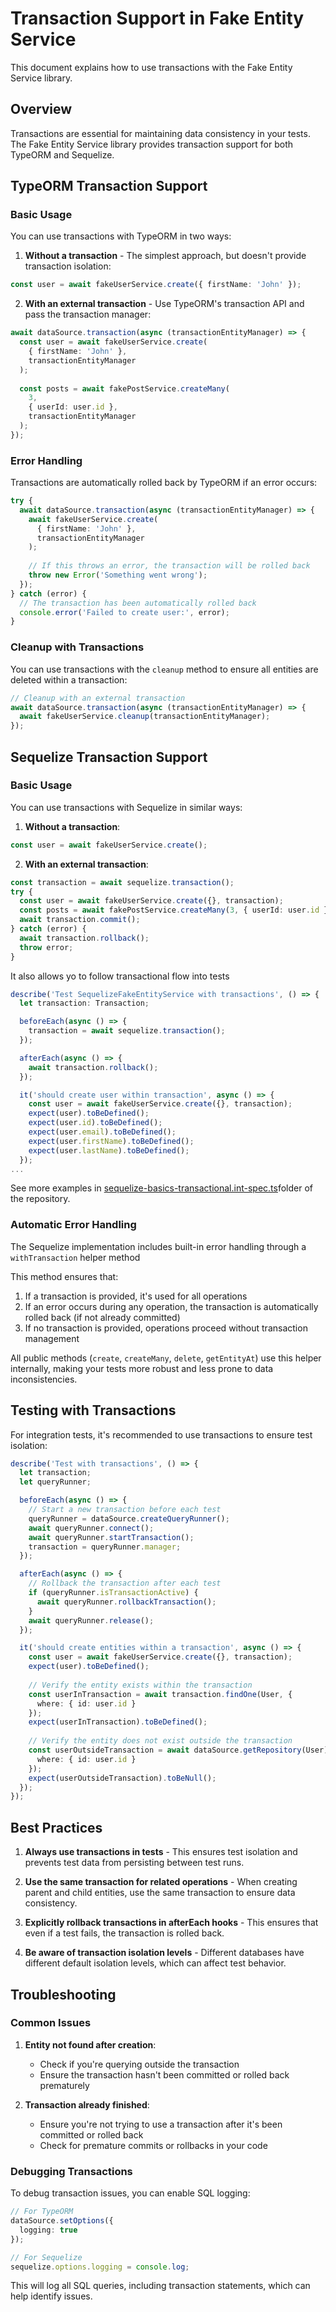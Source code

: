# Transaction Support in Fake Entity Service

This document explains how to use transactions with the Fake Entity Service library.

## Overview

Transactions are essential for maintaining data consistency in your tests. The Fake Entity Service library provides transaction support for both TypeORM and Sequelize.

## TypeORM Transaction Support

### Basic Usage

You can use transactions with TypeORM in two ways:

1. **Without a transaction** - The simplest approach, but doesn't provide transaction isolation:

```typescript
const user = await fakeUserService.create({ firstName: 'John' });
```

2. **With an external transaction** - Use TypeORM's transaction API and pass the transaction manager:

```typescript
await dataSource.transaction(async (transactionEntityManager) => {
  const user = await fakeUserService.create(
    { firstName: 'John' },
    transactionEntityManager
  );
  
  const posts = await fakePostService.createMany(
    3,
    { userId: user.id },
    transactionEntityManager
  );
});
```

### Error Handling

Transactions are automatically rolled back by TypeORM if an error occurs:

```typescript
try {
  await dataSource.transaction(async (transactionEntityManager) => {
    await fakeUserService.create(
      { firstName: 'John' },
      transactionEntityManager
    );
    
    // If this throws an error, the transaction will be rolled back
    throw new Error('Something went wrong');
  });
} catch (error) {
  // The transaction has been automatically rolled back
  console.error('Failed to create user:', error);
}
```

### Cleanup with Transactions

You can use transactions with the `cleanup` method to ensure all entities are deleted within a transaction:

```typescript
// Cleanup with an external transaction
await dataSource.transaction(async (transactionEntityManager) => {
  await fakeUserService.cleanup(transactionEntityManager);
});
```

## Sequelize Transaction Support

### Basic Usage

You can use transactions with Sequelize in similar ways:

1. **Without a transaction**:

```typescript
const user = await fakeUserService.create();
```

2. **With an external transaction**:

```typescript
const transaction = await sequelize.transaction();
try {
  const user = await fakeUserService.create({}, transaction);
  const posts = await fakePostService.createMany(3, { userId: user.id }, transaction);
  await transaction.commit();
} catch (error) {
  await transaction.rollback();
  throw error;
}
```

It also allows yo to follow transactional flow into tests
```typescript
describe('Test SequelizeFakeEntityService with transactions', () => {
  let transaction: Transaction;

  beforeEach(async () => {
    transaction = await sequelize.transaction();
  });

  afterEach(async () => {
    await transaction.rollback();
  });

  it('should create user within transaction', async () => {
    const user = await fakeUserService.create({}, transaction);
    expect(user).toBeDefined();
    expect(user.id).toBeDefined();
    expect(user.email).toBeDefined();
    expect(user.firstName).toBeDefined();
    expect(user.lastName).toBeDefined();
  });
...  
```
See more examples in [sequelize-basics-transactional.int-spec.ts](../tests/sequelize-basics-transactional.int-spec.ts)folder of the repository.

### Automatic Error Handling

The Sequelize implementation includes built-in error handling through a `withTransaction` helper method

This method ensures that:

1. If a transaction is provided, it's used for all operations
2. If an error occurs during any operation, the transaction is automatically rolled back (if not already committed)
3. If no transaction is provided, operations proceed without transaction management

All public methods (`create`, `createMany`, `delete`, `getEntityAt`) use this helper internally, making your tests more robust and less prone to data inconsistencies.

## Testing with Transactions

For integration tests, it's recommended to use transactions to ensure test isolation:

```typescript
describe('Test with transactions', () => {
  let transaction;
  let queryRunner;

  beforeEach(async () => {
    // Start a new transaction before each test
    queryRunner = dataSource.createQueryRunner();
    await queryRunner.connect();
    await queryRunner.startTransaction();
    transaction = queryRunner.manager;
  });

  afterEach(async () => {
    // Rollback the transaction after each test
    if (queryRunner.isTransactionActive) {
      await queryRunner.rollbackTransaction();
    }
    await queryRunner.release();
  });

  it('should create entities within a transaction', async () => {
    const user = await fakeUserService.create({}, transaction);
    expect(user).toBeDefined();
    
    // Verify the entity exists within the transaction
    const userInTransaction = await transaction.findOne(User, {
      where: { id: user.id }
    });
    expect(userInTransaction).toBeDefined();
    
    // Verify the entity does not exist outside the transaction
    const userOutsideTransaction = await dataSource.getRepository(User).findOne({
      where: { id: user.id }
    });
    expect(userOutsideTransaction).toBeNull();
  });
});
```

## Best Practices

1. **Always use transactions in tests** - This ensures test isolation and prevents test data from persisting between test runs.

2. **Use the same transaction for related operations** - When creating parent and child entities, use the same transaction to ensure data consistency.

3. **Explicitly rollback transactions in afterEach hooks** - This ensures that even if a test fails, the transaction is rolled back.

4. **Be aware of transaction isolation levels** - Different databases have different default isolation levels, which can affect test behavior.

## Troubleshooting

### Common Issues

1. **Entity not found after creation**:
   - Check if you're querying outside the transaction
   - Ensure the transaction hasn't been committed or rolled back prematurely

2. **Transaction already finished**:
   - Ensure you're not trying to use a transaction after it's been committed or rolled back
   - Check for premature commits or rollbacks in your code

### Debugging Transactions

To debug transaction issues, you can enable SQL logging:

```typescript
// For TypeORM
dataSource.setOptions({
  logging: true
});

// For Sequelize
sequelize.options.logging = console.log;
```

This will log all SQL queries, including transaction statements, which can help identify issues.